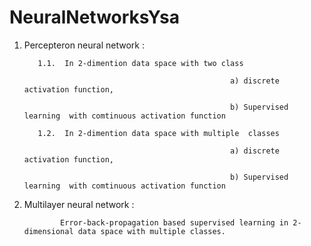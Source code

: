 # NeuralNetworksYsa

1.  Percepteron neural network  :  

           1.1.  In 2-dimention data space with two class

                                                      a) discrete activation function, 

                                                      b) Supervised learning  with comtinuous activation function

           1.2.  In 2-dimention data space with multiple  classes

                                                      a) discrete activation function,

                                                      b) Supervised learning  with comtinuous activation function

 2.  Multilayer neural network  :  

                 Error-back-propagation based supervised learning in 2-dimensional data space with multiple classes.
